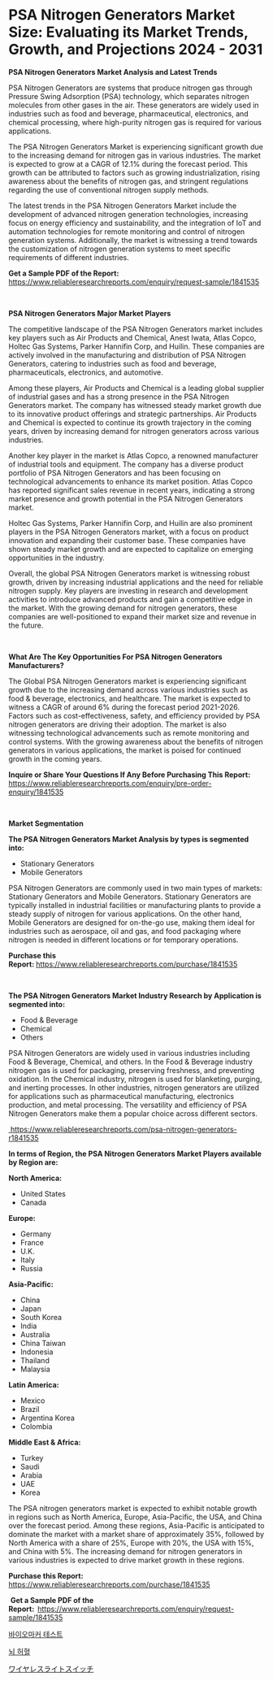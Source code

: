 <p><h1>PSA Nitrogen Generators Market Size: Evaluating its Market Trends, Growth, and Projections 2024 - 2031</h1></p><p><strong>PSA Nitrogen Generators Market Analysis and Latest Trends</strong></p>
<p><p>PSA Nitrogen Generators are systems that produce nitrogen gas through Pressure Swing Adsorption (PSA) technology, which separates nitrogen molecules from other gases in the air. These generators are widely used in industries such as food and beverage, pharmaceutical, electronics, and chemical processing, where high-purity nitrogen gas is required for various applications.</p><p>The PSA Nitrogen Generators Market is experiencing significant growth due to the increasing demand for nitrogen gas in various industries. The market is expected to grow at a CAGR of 12.1% during the forecast period. This growth can be attributed to factors such as growing industrialization, rising awareness about the benefits of nitrogen gas, and stringent regulations regarding the use of conventional nitrogen supply methods.</p><p>The latest trends in the PSA Nitrogen Generators Market include the development of advanced nitrogen generation technologies, increasing focus on energy efficiency and sustainability, and the integration of IoT and automation technologies for remote monitoring and control of nitrogen generation systems. Additionally, the market is witnessing a trend towards the customization of nitrogen generation systems to meet specific requirements of different industries.</p></p>
<p><strong>Get a Sample PDF of the Report:&nbsp;</strong> <a href="https://www.reliableresearchreports.com/enquiry/request-sample/1841535">https://www.reliableresearchreports.com/enquiry/request-sample/1841535</a></p>
<p>&nbsp;</p>
<p><strong>PSA Nitrogen Generators Major Market Players</strong></p>
<p><p>The competitive landscape of the PSA Nitrogen Generators market includes key players such as Air Products and Chemical, Anest Iwata, Atlas Copco, Holtec Gas Systems, Parker Hannifin Corp, and Huilin. These companies are actively involved in the manufacturing and distribution of PSA Nitrogen Generators, catering to industries such as food and beverage, pharmaceuticals, electronics, and automotive.</p><p>Among these players, Air Products and Chemical is a leading global supplier of industrial gases and has a strong presence in the PSA Nitrogen Generators market. The company has witnessed steady market growth due to its innovative product offerings and strategic partnerships. Air Products and Chemical is expected to continue its growth trajectory in the coming years, driven by increasing demand for nitrogen generators across various industries.</p><p>Another key player in the market is Atlas Copco, a renowned manufacturer of industrial tools and equipment. The company has a diverse product portfolio of PSA Nitrogen Generators and has been focusing on technological advancements to enhance its market position. Atlas Copco has reported significant sales revenue in recent years, indicating a strong market presence and growth potential in the PSA Nitrogen Generators market.</p><p>Holtec Gas Systems, Parker Hannifin Corp, and Huilin are also prominent players in the PSA Nitrogen Generators market, with a focus on product innovation and expanding their customer base. These companies have shown steady market growth and are expected to capitalize on emerging opportunities in the industry.</p><p>Overall, the global PSA Nitrogen Generators market is witnessing robust growth, driven by increasing industrial applications and the need for reliable nitrogen supply. Key players are investing in research and development activities to introduce advanced products and gain a competitive edge in the market. With the growing demand for nitrogen generators, these companies are well-positioned to expand their market size and revenue in the future.</p></p>
<p>&nbsp;</p>
<p><strong>What Are The Key Opportunities For PSA Nitrogen Generators Manufacturers?</strong></p>
<p><p>The Global PSA Nitrogen Generators market is experiencing significant growth due to the increasing demand across various industries such as food & beverage, electronics, and healthcare. The market is expected to witness a CAGR of around 6% during the forecast period 2021-2026. Factors such as cost-effectiveness, safety, and efficiency provided by PSA nitrogen generators are driving their adoption. The market is also witnessing technological advancements such as remote monitoring and control systems. With the growing awareness about the benefits of nitrogen generators in various applications, the market is poised for continued growth in the coming years.</p></p>
<p><strong>Inquire or Share Your Questions If Any Before Purchasing This Report:</strong> <a href="https://www.reliableresearchreports.com/enquiry/pre-order-enquiry/1841535">https://www.reliableresearchreports.com/enquiry/pre-order-enquiry/1841535</a></p>
<p>&nbsp;</p>
<p><strong>Market Segmentation</strong></p>
<p><strong>The PSA Nitrogen Generators Market Analysis by types is segmented into:</strong></p>
<p><ul><li>Stationary Generators</li><li>Mobile Generators</li></ul></p>
<p><p>PSA Nitrogen Generators are commonly used in two main types of markets: Stationary Generators and Mobile Generators. Stationary Generators are typically installed in industrial facilities or manufacturing plants to provide a steady supply of nitrogen for various applications. On the other hand, Mobile Generators are designed for on-the-go use, making them ideal for industries such as aerospace, oil and gas, and food packaging where nitrogen is needed in different locations or for temporary operations.</p></p>
<p><strong>Purchase this Report:&nbsp;</strong><a href="https://www.reliableresearchreports.com/purchase/1841535">https://www.reliableresearchreports.com/purchase/1841535</a></p>
<p>&nbsp;</p>
<p><strong>The PSA Nitrogen Generators Market Industry Research by Application is segmented into:</strong></p>
<p><ul><li>Food & Beverage</li><li>Chemical</li><li>Others</li></ul></p>
<p><p>PSA Nitrogen Generators are widely used in various industries including Food & Beverage, Chemical, and others. In the Food & Beverage industry nitrogen gas is used for packaging, preserving freshness, and preventing oxidation. In the Chemical industry, nitrogen is used for blanketing, purging, and inerting processes. In other industries, nitrogen generators are utilized for applications such as pharmaceutical manufacturing, electronics production, and metal processing. The versatility and efficiency of PSA Nitrogen Generators make them a popular choice across different sectors.</p></p>
<p><a href="https://www.reliableresearchreports.com/psa-nitrogen-generators-r1841535">&nbsp;https://www.reliableresearchreports.com/psa-nitrogen-generators-r1841535</a></p>
<p><strong>In terms of Region, the PSA Nitrogen Generators Market Players available by Region are:</strong></p>
<p>
    <p> <strong> North America: </strong>
        <ul>
            <li>United States</li>
            <li>Canada</li>
        </ul>
        </p> 
    <p> <strong> Europe: </strong>
        <ul>
            <li>Germany</li>
            <li>France</li>
            <li>U.K.</li>
            <li>Italy</li>
            <li>Russia</li>
        </ul>
        </p> 
    <p> <strong> Asia-Pacific: </strong>
        <ul>
            <li>China</li>
            <li>Japan</li>
            <li>South Korea</li>
            <li>India</li>
            <li>Australia</li>
            <li>China Taiwan</li>
            <li>Indonesia</li>
            <li>Thailand</li>
            <li>Malaysia</li>
        </ul>
        </p> 
    <p> <strong> Latin America: </strong>
        <ul>
            <li>Mexico</li>
            <li>Brazil</li>
            <li>Argentina Korea</li>
            <li>Colombia</li>
        </ul>
        </p> 
    <p> <strong> Middle East & Africa: </strong>
        <ul>
            <li>Turkey</li>
            <li>Saudi</li>
            <li>Arabia</li>
            <li>UAE</li>
            <li>Korea</li>
        </ul>
    </p>
    </p>
<p><p>The PSA nitrogen generators market is expected to exhibit notable growth in regions such as North America, Europe, Asia-Pacific, the USA, and China over the forecast period. Among these regions, Asia-Pacific is anticipated to dominate the market with a market share of approximately 35%, followed by North America with a share of 25%, Europe with 20%, the USA with 15%, and China with 5%. The increasing demand for nitrogen generators in various industries is expected to drive market growth in these regions.</p></p>
<p><strong>Purchase this Report: </strong><a href="https://www.reliableresearchreports.com/purchase/1841535">https://www.reliableresearchreports.com/purchase/1841535</a></p>
<p>&nbsp;<strong>Get a Sample PDF of the Report:&nbsp;&nbsp;</strong><a href="https://www.reliableresearchreports.com/enquiry/request-sample/1841535">https://www.reliableresearchreports.com/enquiry/request-sample/1841535</a></p>
<p><strong></strong></p>
<p><p><a href="https://medium.com/@ralphyjames/%EB%B0%94%EC%9D%B4%EC%98%A4%EB%A7%88%EC%BB%A4-%ED%85%8C%EC%8A%A4%ED%8A%B8-%EC%8B%9C%EC%9E%A5-%EC%A7%80%ED%91%9C-%ED%95%B4%EB%8F%85-%EC%8B%9C%EC%9E%A5-%EC%A0%90%EC%9C%A0%EC%9C%A8-%ED%8A%B8%EB%A0%8C%EB%93%9C-%EB%B0%8F-%EC%84%B1%EC%9E%A5-%ED%8C%A8%ED%84%B4-1d95e29625bb">바이오마커 테스트</a></p><p><a href="https://medium.com/@marymorgan1939/%EB%87%8C%ED%97%88%ED%98%88%EC%8B%9C%EC%9E%A5-%EA%B7%9C%EB%AA%A8-%EC%8B%9C%EC%9E%A5-%EC%A0%84%EB%A7%9D-%EB%B0%8F-%EC%8B%9C%EC%9E%A5-%EC%98%88%EC%B8%A1-2024%EB%85%84%EB%B6%80%ED%84%B0-2031%EB%85%84%EA%B9%8C%EC%A7%80-b571a71577a0">뇌 허혈</a></p><p><a href="https://github.com/SantosDicki04/Market-Research-Report-List-1/blob/main/656205331874.md">ワイヤレスライトスイッチ</a></p></p>
